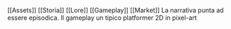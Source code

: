 
[[Assets]]
[[Storia]]
[[Lore]]
[[Gameplay]]
[[Market]]
La narrativa punta ad essere episodica.
Il gameplay un tipico platformer 2D in pixel-art
